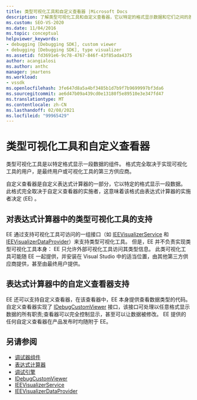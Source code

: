```yaml
---
title: 类型可视化工具和自定义查看器 |Microsoft Docs
description: 了解类型可视化工具和自定义查看器，它以特定的格式显示数据和它们之间的差异。
ms.custom: SEO-VS-2020
ms.date: 11/04/2016
ms.topic: conceptual
helpviewer_keywords:
- debugging [Debugging SDK], custom viewer
- debugging [Debugging SDK], type visualizer
ms.assetid: fd3691e6-9c78-4767-846f-43f85ada4375
author: acangialosi
ms.author: anthc
manager: jmartens
ms.workload:
- vssdk
ms.openlocfilehash: 3fe647d8a5a4bf3485b1d7b9f7b9699997bf3da6
ms.sourcegitcommit: ae6d47b09a439cd0e13180f5e89510e3e347fd47
ms.translationtype: MT
ms.contentlocale: zh-CN
ms.lasthandoff: 02/08/2021
ms.locfileid: "99965429"
---
```

# <a name="type-visualizer-and-custom-viewer"></a>类型可视化工具和自定义查看器
类型可视化工具是以特定格式显示一段数据的组件。 格式完全取决于实现可视化工具的用户，是最终用户或可视化工具的第三方供应商。

 自定义查看器是自定义表达式计算器的一部分，它以特定的格式显示一段数据。 此格式完全取决于自定义查看器的实施者，这意味着该格式由表达式计算器的实施者决定 (EE) 。

## <a name="support-for-type-visualizers-in-an-expression-evaluator"></a>对表达式计算器中的类型可视化工具的支持
 EE 通过支持可视化工具可访问的一组接口（如 [IEEVisualizerService](../../extensibility/debugger/reference/ieevisualizerservice.md) 和 [IEEVisualizerDataProvider](../../extensibility/debugger/reference/ieevisualizerdataprovider.md)）来支持类型可视化工具。 但是，EE 并不负责实现类型可视化工具本身： EE 只允许外部可视化工具访问其类型信息。 此类可视化工具可能随 EE 一起提供，并安装在 Visual Studio 中的适当位置，由其他第三方供应商提供，甚至由最终用户提供。

## <a name="support-for-custom-viewers-in-an-expression-evaluator"></a>表达式计算器中的自定义查看器支持
 EE 还可以支持自定义查看器，在该查看器中，EE 本身提供查看数据类型的代码。 自定义查看器实现了 [IDebugCustomViewer](../../extensibility/debugger/reference/idebugcustomviewer.md) 接口，该接口可处理以任意格式显示数据的所有职责;查看器可以完全控制显示，甚至可以让数据被修改。 EE 提供的任何自定义查看器在产品发布时均随附于 EE。

## <a name="see-also"></a>另请参阅
- [调试器组件](../../extensibility/debugger/debugger-components.md)
- [表达式计算器](../../extensibility/debugger/expression-evaluator.md)
- [调试引擎](../../extensibility/debugger/debug-engine.md)
- [IDebugCustomViewer](../../extensibility/debugger/reference/idebugcustomviewer.md)
- [IEEVisualizerService](../../extensibility/debugger/reference/ieevisualizerservice.md)
- [IEEVisualizerDataProvider](../../extensibility/debugger/reference/ieevisualizerdataprovider.md)
